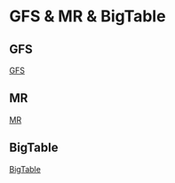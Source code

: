 # GFS & MR & BigTable

## GFS
[GFS](https://static.googleusercontent.com/media/research.google.com/zh-CN//archive/gfs-sosp2003.pdf)

## MR
[MR](https://static.googleusercontent.com/media/research.google.com/zh-CN//archive/mapreduce-osdi04.pdf)

## BigTable
[BigTable](https://static.googleusercontent.com/media/research.google.com/zh-CN//archive/bigtable-osdi06.pdf)
